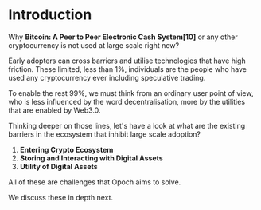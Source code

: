 # Introduction

Why **Bitcoin: A Peer to Peer Electronic Cash System\[10\]** or any other cryptocurrency is not used at large scale right now?

Early adopters can cross barriers and utilise technologies that have high friction. These limited, less than 1%, individuals are the people who have used any cryptocurrency ever including speculative trading.  

To enable the rest 99%, we must think from an ordinary user point of view, who is less influenced by the word decentralisation, more by the utilities that are enabled by Web3.0. 

Thinking deeper on those lines, let's have a look at what are the existing barriers in the ecosystem that inhibit large scale adoption?

1. **Entering Crypto Ecosystem** 
2. **Storing and Interacting with Digital Assets**
3. **Utility of Digital Assets**

All of these are challenges that Opoch aims to solve. 

We discuss these in depth next.

